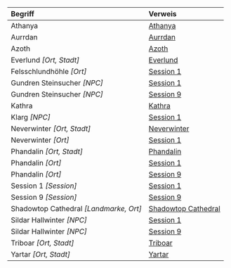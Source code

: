 | Begriff | Verweis |
|:------------|:----------------|
| Athanya | [Athanya](https://lolindhir.github.io/PnP/campaigns/starter/pcs/athanya) |
| Aurrdan | [Aurrdan](https://lolindhir.github.io/PnP/campaigns/starter/pcs/aurrdan) |
| Azoth | [Azoth](https://lolindhir.github.io/PnP/campaigns/starter/pcs/azoth) |
| Everlund *[Ort, Stadt]* | [Everlund](https://lolindhir.github.io/PnP/campaigns/starter/locations/locations_cities/cities_everlund) |
| Felsschlundhöhle *[Ort]* | [Session 1](https://lolindhir.github.io/PnP/campaigns/starter/sessions/session001) |
| Gundren Steinsucher *[NPC]* | [Session 1](https://lolindhir.github.io/PnP/campaigns/starter/sessions/session001) |
| Gundren Steinsucher *[NPC]* | [Session 9](https://lolindhir.github.io/PnP/campaigns/starter/sessions/session009) |
| Kathra | [Kathra](https://lolindhir.github.io/PnP/campaigns/starter/pcs/kathra) |
| Klarg *[NPC]* | [Session 1](https://lolindhir.github.io/PnP/campaigns/starter/sessions/session001) |
| Neverwinter *[Ort, Stadt]* | [Neverwinter](https://lolindhir.github.io/PnP/campaigns/starter/locations/locations_cities/cities_neverwinter) |
| Neverwinter *[Ort]* | [Session 1](https://lolindhir.github.io/PnP/campaigns/starter/sessions/session001) |
| Phandalin *[Ort, Stadt]* | [Phandalin](https://lolindhir.github.io/PnP/campaigns/starter/locations/locations_cities/cities_phandalin) |
| Phandalin *[Ort]* | [Session 1](https://lolindhir.github.io/PnP/campaigns/starter/sessions/session001) |
| Phandalin *[Ort]* | [Session 9](https://lolindhir.github.io/PnP/campaigns/starter/sessions/session009) |
| Session 1 *[Session]* | [Session 1](https://lolindhir.github.io/PnP/campaigns/starter/sessions/session001) |
| Session 9 *[Session]* | [Session 9](https://lolindhir.github.io/PnP/campaigns/starter/sessions/session009) |
| Shadowtop Cathedral *[Landmarke, Ort]* | [Shadowtop Cathedral](https://lolindhir.github.io/PnP/campaigns/starter/locations/locations_landmarks/landmarks_shadowtop_cathedral) |
| Sildar Hallwinter *[NPC]* | [Session 1](https://lolindhir.github.io/PnP/campaigns/starter/sessions/session001) |
| Sildar Hallwinter *[NPC]* | [Session 9](https://lolindhir.github.io/PnP/campaigns/starter/sessions/session009) |
| Triboar *[Ort, Stadt]* | [Triboar](https://lolindhir.github.io/PnP/campaigns/starter/locations/locations_cities/cities_triboar) |
| Yartar *[Ort, Stadt]* | [Yartar](https://lolindhir.github.io/PnP/campaigns/starter/locations/locations_cities/cities_yartar) |
